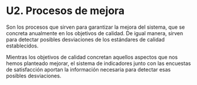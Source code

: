 # U2. Procesos de mejora

Son los procesos que sirven para garantizar la mejora del sistema, que se concreta anualmente en los objetivos de calidad. De igual manera, sirven para detectar posibles desviaciones de los estándares de calidad establecidos.

Mientras los objetivos de calidad concretan aquellos aspectos que nos hemos planteado mejorar, el sistema de indicadores junto con las encuestas de satisfacción aportan la información necesaria para detectar esas posibles desviaciones.

